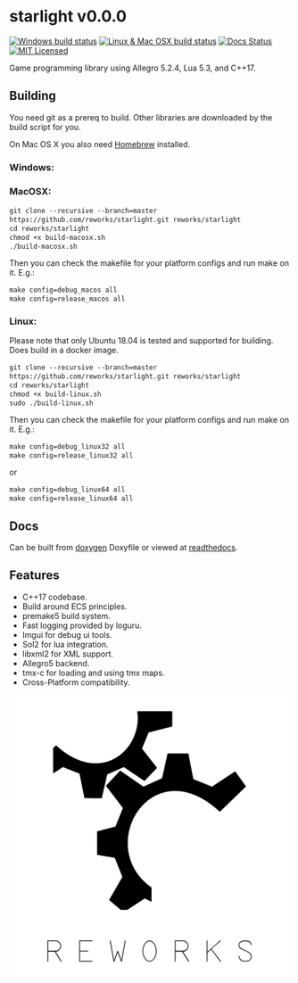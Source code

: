 # starlight v0.0.0

[![Windows build status](https://ci.appveyor.com/api/projects/status/ac0ec6gtxl7776y5?svg=true)](https://ci.appveyor.com/project/reworks/starlight)
[![Linux & Mac OSX build status](https://travis-ci.org/reworks/starlight.svg?branch=master)](https://travis-ci.org/reworks/starlight)
[![Docs Status](https://readthedocs.org/projects/starlight/badge/?version=latest)](https://starlight.readthedocs.io/en/latest/?badge=latest)
[![MIT Licensed](https://img.shields.io/badge/license-apache-blue.svg)](./LICENSE.md)

Game programming library using Allegro 5.2.4, Lua 5.3, and C++17.

## Building
You need git as a prereq to build. Other libraries are downloaded by the build script for you.

On Mac OS X you also need [Homebrew](https://brew.sh/) installed.

### Windows:



### MacOSX:
```
git clone --recursive --branch=master https://github.com/reworks/starlight.git reworks/starlight
cd reworks/starlight
chmod +x build-macosx.sh
./build-macosx.sh
```

Then you can check the makefile for your platform configs and run make on it. E.g.:

```
make config=debug_macos all
make config=release_macos all
```


### Linux:
Please note that only Ubuntu 18.04 is tested and supported for building. Does build in a docker image.

```
git clone --recursive --branch=master https://github.com/reworks/starlight.git reworks/starlight
cd reworks/starlight
chmod +x build-linux.sh
sudo ./build-linux.sh
```

Then you can check the makefile for your platform configs and run make on it. E.g.:

```
make config=debug_linux32 all
make config=release_linux32 all
```

or

```
make config=debug_linux64 all
make config=release_linux64 all
```


## Docs
Can be built from [doxygen](https://github.com/reworks/starlight/tree/master/docs) Doxyfile or viewed at [readthedocs](https://starlight.readthedocs.io/en/latest/).


## Features
- C++17 codebase.
- Build around ECS principles.
- premake5 build system.
- Fast logging provided by loguru.
- Imgui for debug ui tools.
- Sol2 for lua integration.
- libxml2 for XML support.
- Allegro5 backend.
- tmx-c for loading and using tmx maps.
- Cross-Platform compatibility.

![starlight](logo.png?raw=true "starlight")
